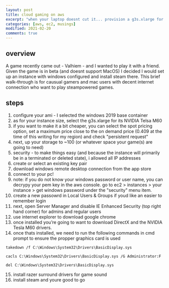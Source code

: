 ```yaml
---
layout: post
title: cloud gaming on aws
excerpt: "when your laptop doesnt cut it... provision a g3s.xlarge for its NVIDIA Telsa M60 of course"
categories: [aws, ec2, musings]
modified: 2021-02-20
comments: true
---
```


## overview
A game recently came out - Valhiem - and I wanted to play it with a friend. Given the game is in beta (and doesnt support MacOS) I decided I would set up an instance with windows configured and install steam there. This brief walk-through is for causual gamers and mac users with decent internet connection who want to play steampowered games. 

## steps 
1. configure your ami - I selected the windows 2019 base container  
2. as for your instance size, select the g3s.xlarge for its NVIDIA Telsa M60
3. if you want to make it a bit cheaper, you can select the spot pricing option, set a maximum price close to the on demand price (0.409 at the time of this writing for my region) and check "persistent request"
4. next, up your storage to ~100 (or whatever space your game(s) are going to need)
5. security - to make things easy (and because the instance will primarily be in a terminated or deleted state), i allowed all IP addresses 
6. create or select an existing key pair 
7. download windows remote desktop connection from the app store
8. connect to your pc!   
9. note: if you do not know your windows password or user name, you can decrypy your pem key in the aws console. go to ec2 > instances > your instance > get windows password under the "security" menu item.
10. create a new passowrd in Local Users & Groups if youd like an easier to remember login
11. next, open Server Manager and disable IE Enhanced Security (top right hand corner) for admins and regular users 
12. use internet explorer to download google chrome
13. once installed you’re going to want to download DirectX and the NVIDIA Tesla M60 drivers.
14. once thats installed, we need to run the following commands in cmd prompt to ensure the propper graphics card is used
```
takedown /f C:\Windows\System32\Drivers\BasicDisplay.sys
```
```
cacls C:\Windows\System32\Drivers\BasicDisplay.sys /G Administrator:F
```
```
del C:\Windows\System32\Drivers\BasicDisplay.sys
```

15. install razer surround drivers for game sound
16. install steam and youre good to go